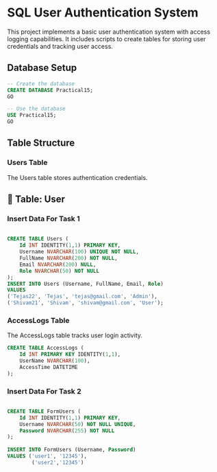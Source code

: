 # SQL User Authentication System

This project implements a basic user authentication system with access logging capabilities. It includes scripts to create tables for storing user credentials and tracking user access.

## Database Setup

```sql
-- Create the database
CREATE DATABASE Practical15;
GO

-- Use the database
USE Practical15;
GO
```

## Table Structure

### Users Table

The Users table stores authentication credentials.

## 📌 Table: User

### **Insert Data For Task 1**
```sql

CREATE TABLE Users (
    Id INT IDENTITY(1,1) PRIMARY KEY,
    Username NVARCHAR(100) UNIQUE NOT NULL,
    FullName NVARCHAR(200) NOT NULL,
    Email NVARCHAR(200) NULL,
    Role NVARCHAR(50) NOT NULL
);
INSERT INTO Users (Username, FullName, Email, Role)
VALUES 
('Tejas22', 'Tejas', 'tejas@gmail.com', 'Admin'),
('Shivam21', 'Shivam', 'shivam@gmail.com', 'User');
```

### AccessLogs Table

The AccessLogs table tracks user login activity.

```sql
CREATE TABLE AccessLogs (
    Id INT PRIMARY KEY IDENTITY(1,1),
    UserName NVARCHAR(100),
    AccessTime DATETIME
);
```


### **Insert Data For Task 2**
```sql

CREATE TABLE FormUsers (
    Id INT IDENTITY(1,1) PRIMARY KEY,
    Username NVARCHAR(50) NOT NULL UNIQUE,
    Password NVARCHAR(255) NOT NULL
);
	
INSERT INTO FormUsers (Username, Password)
VALUES ('user1', '12345'),
		('user2','12345')

```
